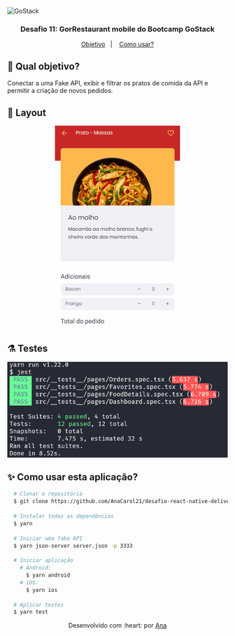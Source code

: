 <img alt="GoStack" src="https://storage.googleapis.com/golden-wind/bootcamp-gostack/header-desafios.png" />

<h3 align="center"> Desafio 11: GorRestaurant mobile do Bootcamp GoStack </h3>
<p align="center">
  <a href="#dart-qual-objetivo">Objetivo</a>&nbsp;&nbsp;&nbsp;|&nbsp;&nbsp;&nbsp;
  <a href="#sparkles-como-usar-esta-aplicação">Como usar?</a>
</p>

## :dart: Qual objetivo?
Conectar a uma Fake API, exibir e filtrar os pratos de comida da API e permitir a criação de novos pedidos.

## :art: Layout

<p align="center">
  <img alt="Testes" src="https://github.com/AnaCarol21/desafio-react-native-delivery/blob/master/assets/demonstration.gif" />
</p>


## :alembic: Testes
<img alt="Testes" src="https://github.com/AnaCarol21/desafio-react-native-delivery/blob/master/assets/front-end-tests.png" />

## :sparkles: Como usar esta aplicação?
```bash
  # Clonar o repositório
  $ git clone https://github.com/AnaCarol21/desafio-react-native-delivery.git

  # Instalar todas as dependências
  $ yarn

  # Iniciar uma fake API
  $ yarn json-server server.json -p 3333

  # Iniciar aplicação
    # Android:
      $ yarn android
    # iOS:
      $ yarn ios
  
  # Aplicar testes
  $ yarn test
```
<p align = "center"> Desenvolvido com :heart: por <a href="https://github.com/AnaCarol21">Ana</a></p>
